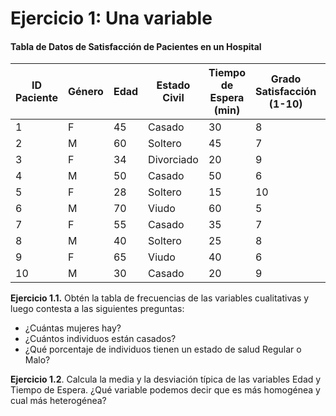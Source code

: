 # Ejercicio 1: Una variable

#### Tabla de Datos de Satisfacción de Pacientes en un Hospital

<table data-full-width="false"><thead><tr><th width="127">ID Paciente</th><th width="87">Género</th><th width="72">Edad</th><th width="118">Estado Civil</th><th width="93">Tiempo de Espera (min)</th><th width="87">Grado Satisfacción (1-10)</th><th width="101">Número de Visitas </th><th>Estado de Salud (bueno/regular/malo)</th></tr></thead><tbody><tr><td>1</td><td>F</td><td>45</td><td>Casado</td><td>30</td><td>8</td><td>5</td><td>Bueno</td></tr><tr><td>2</td><td>M</td><td>60</td><td>Soltero</td><td>45</td><td>7</td><td>2</td><td>Regular</td></tr><tr><td>3</td><td>F</td><td>34</td><td>Divorciado</td><td>20</td><td>9</td><td>3</td><td>Bueno</td></tr><tr><td>4</td><td>M</td><td>50</td><td>Casado</td><td>50</td><td>6</td><td>4</td><td>Malo</td></tr><tr><td>5</td><td>F</td><td>28</td><td>Soltero</td><td>15</td><td>10</td><td>1</td><td>Bueno</td></tr><tr><td>6</td><td>M</td><td>70</td><td>Viudo</td><td>60</td><td>5</td><td>6</td><td>Regular</td></tr><tr><td>7</td><td>F</td><td>55</td><td>Casado</td><td>35</td><td>7</td><td>3</td><td>Bueno</td></tr><tr><td>8</td><td>M</td><td>40</td><td>Soltero</td><td>25</td><td>8</td><td>4</td><td>Bueno</td></tr><tr><td>9</td><td>F</td><td>65</td><td>Viudo</td><td>40</td><td>6</td><td>2</td><td>Malo</td></tr><tr><td>10</td><td>M</td><td>30</td><td>Casado</td><td>20</td><td>9</td><td>5</td><td>Bueno</td></tr></tbody></table>

**Ejercicio 1.1.** Obtén la tabla de frecuencias de las variables cualitativas y luego contesta a las siguientes preguntas:

* ¿Cuántas mujeres hay?
* ¿Cuántos individuos están casados?
* ¿Qué porcentaje de individuos tienen un estado de salud Regular o Malo?&#x20;



**Ejercicio 1.2**. Calcula la media y la desviación típica de las variables Edad y Tiempo de Espera. ¿Qué variable podemos decir que es más homogénea y cual más heterogénea?
